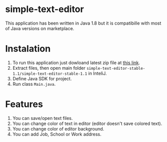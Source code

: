 # simple-text-editor
This application has been written in Java 1.8 but it is compatibille with most of Java versions on marketplace.

# Instalation
1. To run this application just dowloand latest zip file at <a href="https://github.com/ZiumC/simple-text-editor/releases" rel="nofollow">this link</a>.
2. Extract files, then open main folder ```simple-text-editor-stable-1.1/simple-text-editor-stable-1.1``` in InteliJ.
3. Define Java SDK for project.
4. Run class ```Main.java```.

# Features
1. You can save/open text files.
2. You can change color of text in editor (editor doesn't save colored text).
3. You can change color of editor background.
4. You can add Job, School or Work address. 
